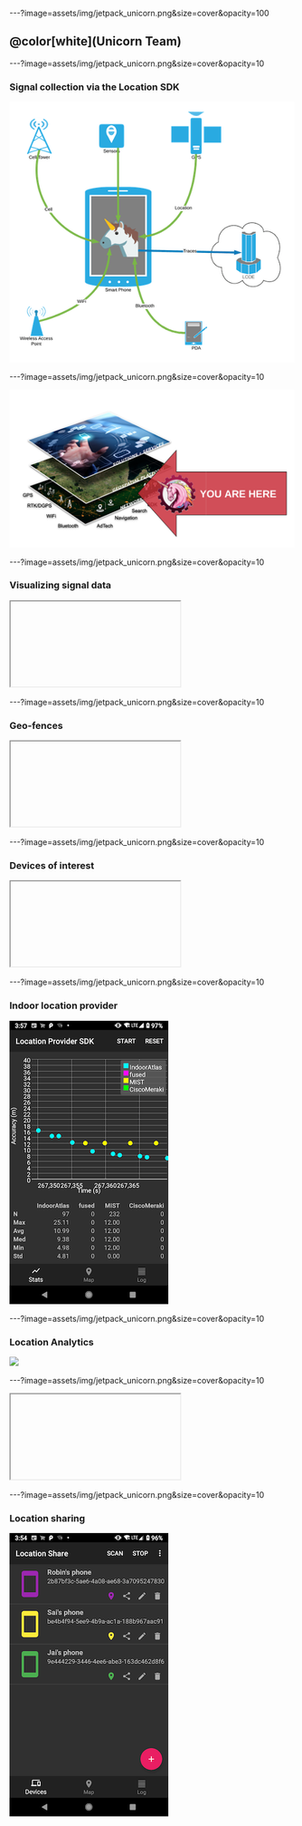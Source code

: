 ---?image=assets/img/jetpack_unicorn.png&size=cover&opacity=100

## @color[white](Unicorn Team)

---?image=assets/img/jetpack_unicorn.png&size=cover&opacity=10

### Signal collection via the Location SDK

![](assets/img/unicorn_overview.png)

---?image=assets/img/jetpack_unicorn.png&size=cover&opacity=10

![](assets/img/lasagna.png)

---?image=assets/img/jetpack_unicorn.png&size=cover&opacity=10

### Visualizing signal data

<iframe class="stretch" data-src="https://unicron-nextgen.cloud.mapquest.com/"></iframe>

---?image=assets/img/jetpack_unicorn.png&size=cover&opacity=10

### Geo-fences

<iframe class="stretch" data-src="https://hoofprints.cloud.mapquest.com/"></iframe>

---?image=assets/img/jetpack_unicorn.png&size=cover&opacity=10

### Devices of interest

<iframe class="stretch" data-src="https://5eu9km5w3g.execute-api.us-east-1.amazonaws.com/prod/static/plot_doi.html"></iframe>

---?image=assets/img/jetpack_unicorn.png&size=cover&opacity=10

### Indoor location provider

![](assets/img/device_indoor_location.png)

---?image=assets/img/jetpack_unicorn.png&size=cover&opacity=10

### Location Analytics

![](https://www.lucidchart.com/publicSegments/view/dd76a67f-4fc2-4851-b4e1-e65300091393/image.png)

---?image=assets/img/jetpack_unicorn.png&size=cover&opacity=10

<iframe class="stretch" data-src="http://www.public.asu.edu/~jiayu2/geospark/picture/overlay.html"></iframe>

---?image=assets/img/jetpack_unicorn.png&size=cover&opacity=10

### Location sharing

![](assets/img/device_location_sharing.png)
